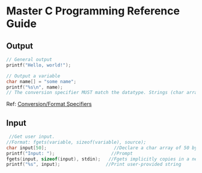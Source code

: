 # Master C Programming Reference Guide

## Output
```C
// General output
printf("Hello, world!");

// Output a variable
char name[] = "some name";
printf("%s\n", name);      
// The conversion specifier MUST match the datatype. Strings (char arrays) use %s
```
Ref: [Conversion/Format Specifiers](https://aticleworld.com/format-specifiers-in-c/)
## Input
```C
 //Get user input.
//Format: fgets(variable, sizeof(variable), source);
char input[50];                         //Declare a char array of 50 bytes
printf("Input: ");                     //Prompt
fgets(input, sizeof(input), stdin);   //Fgets implicitly copies in a newline character.
printf("%s", input);                 //Print user-provided string
```
